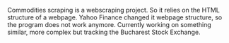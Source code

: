 Commodities scraping is a webscraping project. So it relies on the  HTML structure of a webpage. Yahoo Finance changed it webpage structure, so the program does not work anymore. Currently working on something similar, more complex but tracking the Bucharest Stock Exchange.
